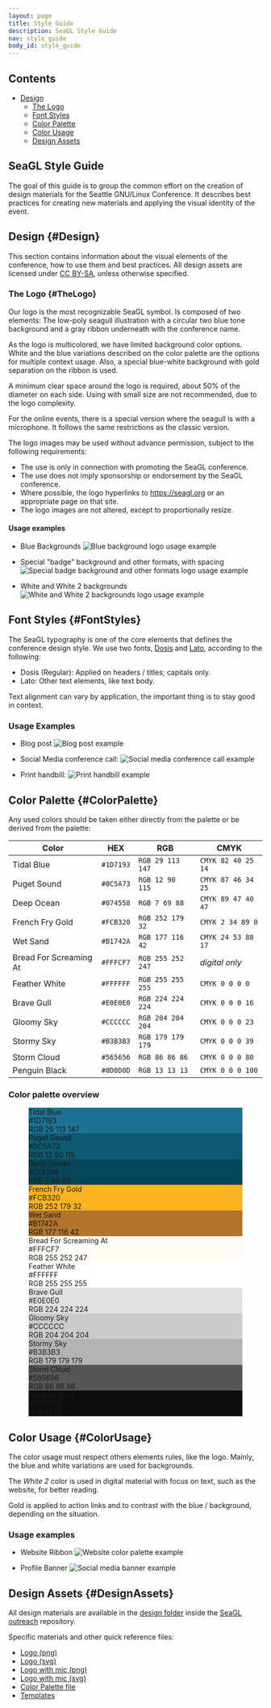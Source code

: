 ```yaml
---
layout: page
title: Style Guide
description: SeaGL Style Guide
nav: style_guide
body_id: style_guide
---
```


<div class="row style-guide"><div class="col-md-4 col-md-push-8" markdown="1">

## Contents

- [Design](#Design)
	- [The Logo](#TheLogo)
	- [Font Styles](#FontStyles)
	- [Color Palette](#ColorPalette)
	- [Color Usage](#ColorUsage)
	- [Design Assets](#DesignAssets)

</div><div class="col-md-8 col-md-pull-4" markdown="1">

## SeaGL Style Guide

The goal of this guide is to group the common effort on the creation of design materials for the Seattle GNU/Linux Conference. It describes best practices for creating new materials and applying the visual identity of the event.

## Design {#Design}

This section contains information about the visual elements of the conference, how to use them and best practices. All design assets are licensed under [CC BY-SA](https://creativecommons.org/licenses/by-sa/4.0/), unless otherwise specified.

### The Logo {#TheLogo}

Our logo is the most recognizable SeaGL symbol. Is composed of two elements: The low-poly seagull illustration with a circular two blue tone background and a gray ribbon underneath with the conference name.

As the logo is multicolored, we have limited background color options. White and the blue variations described on the color palette are the options for multiple context usage. Also, a special blue-white background with gold separation on the ribbon is used.

A minimum clear space around the logo is required, about 50% of the diameter on each side. Using with small size are not recommended, due to the logo complexity.

For the online events, there is a special version where the seagull is with a microphone. It follows the same restrictions as the classic version.

The logo images may be used without advance permission, subject to the following requirements:

- The use is only in connection with promoting the SeaGL conference.
- The use does not imply sponsorship or endorsement by the SeaGL conference.
- Where possible, the logo hyperlinks to https://seagl.org or an appropriate page on that site.
- The logo images are not altered, except to proportionally resize.

#### Usage examples

- Blue Backgrounds
![Blue background logo usage example](/img/style_guide/logo_usage_example_1.png)

- Special "badge" background and other formats, with spacing
![Special badge background and other formats logo usage example](/img/style_guide/logo_usage_example_2.png)

- White and White 2 backgrounds
![White and White 2 backgrounds logo usage example](/img/style_guide/logo_usage_example_3.png)

## Font Styles {#FontStyles}

The SeaGL typography is one of the core elements that defines the conference design style. We use two fonts, [Dosis](https://github.com/impallari/Dosis) and [Lato](https://www.latofonts.com/), according to the following:

- Dosis (Regular): Applied on headers / titles; capitals only.
- Lato: Other text elements, like text body.

Text alignment can vary by application, the important thing is to stay good in context.

### Usage Examples

- Blog post
![Blog post example](/img/style_guide/blog_post_example.png)

- Social Media conference call:
![Social media conference call example](/img/style_guide/social_media_conference_call_example.png)

- Print handbill:
![Print handbill example](/img/style_guide/handbill_example.png)

## Color Palette {#ColorPalette}

Any used colors should be taken either directly from the palette or be derived from the palette:

| Color                                                                       | HEX       | RGB               | CMYK               |
|-----------------------------------------------------------------------------|-----------|-------------------|--------------------|
| <span class="swatch" style="color: #1D7193;"></span> Tidal Blue             | `#1D7193` | `RGB 29 113 147`  | `CMYK 82 40 25 14` |
| <span class="swatch" style="color: #0C5A73;"></span> Puget Sound            | `#0C5A73` | `RGB 12 90 115`   | `CMYK 87 46 34 25` |
| <span class="swatch" style="color: #074558;"></span> Deep Ocean             | `#074558` | `RGB 7 69 88`     | `CMYK 89 47 40 47` |
| <span class="swatch" style="color: #FCB320;"></span> French Fry Gold        | `#FCB320` | `RGB 252 179 32`  | `CMYK 2 34 89 0`   |
| <span class="swatch" style="color: #B1742A;"></span> Wet Sand               | `#B1742A` | `RGB 177 116 42`  | `CMYK 24 53 88 17` |
| <span class="swatch" style="color: #FFFCF7;"></span> Bread For Screaming At | `#FFFCF7` | `RGB 255 252 247` | _digital only_     |
| <span class="swatch" style="color: #FFFFFF;"></span> Feather White          | `#FFFFFF` | `RGB 255 255 255` | `CMYK 0 0 0 0`     |
| <span class="swatch" style="color: #E0E0E0;"></span> Brave Gull             | `#E0E0E0` | `RGB 224 224 224` | `CMYK 0 0 0 16`    |
| <span class="swatch" style="color: #CCCCCC;"></span> Gloomy Sky             | `#CCCCCC` | `RGB 204 204 204` | `CMYK 0 0 0 23`    |
| <span class="swatch" style="color: #B3B3B3;"></span> Stormy Sky             | `#B3B3B3` | `RGB 179 179 179` | `CMYK 0 0 0 39`    |
| <span class="swatch" style="color: #565656;"></span> Storm Cloud            | `#565656` | `RGB 86 86 86`    | `CMYK 0 0 0 80`    |
| <span class="swatch" style="color: #0D0D0D;"></span> Penguin Black          | `#0D0D0D` | `RGB 13 13 13`    | `CMYK 0 0 0 100`   |

### Color palette overview

<figure class="palette-overview">
  <div style="background-color: #1D7193;" class="dark">Tidal Blue<br>#1D7193<br>RGB 29 113 147</div>
  <div style="background-color: #0C5A73;" class="dark">Puget Sound<br>#0C5A73<br>RGB 12 90 115</div>
  <div style="background-color: #074558;" class="dark">Deep Ocean<br>#074558<br>RGB 7 69 88</div>
  <div style="background-color: #FCB320;" class="light">French Fry Gold<br>#FCB320<br>RGB 252 179 32</div>
  <div style="background-color: #B1742A;" class="dark">Wet Sand<br>#B1742A<br>RGB 177 116 42</div>
  <div style="background-color: #FFFCF7;" class="bordered light">Bread For Screaming At<br>#FFFCF7<br>RGB 255 252 247</div>
  <div style="background-color: #FFFFFF;" class="bordered light">Feather White<br>#FFFFFF<br>RGB 255 255 255</div>
  <div style="background-color: #E0E0E0;" class="light">Brave Gull<br>#E0E0E0<br>RGB 224 224 224</div>
  <div style="background-color: #CCCCCC;" class="light">Gloomy Sky<br>#CCCCCC<br>RGB 204 204 204</div>
  <div style="background-color: #B3B3B3;" class="light">Stormy Sky<br>#B3B3B3<br>RGB 179 179 179</div>
  <div style="background-color: #565656;" class="dark">Storm Cloud<br>#565656<br>RGB 86 86 86</div>
  <div style="background-color: #0D0D0D;" class="dark">Penguin Black<br>#0D0D0D<br>RGB 13 13 13</div>
</figure>

## Color Usage {#ColorUsage}

The color usage must respect others elements rules, like the logo. Mainly, the blue and white variations are used for backgrounds.

The *White 2* color is used in digital material with focus on text, such as the website, for better reading.

Gold is applied to action links and to contrast with the blue / background, depending on the situation.

### Usage examples

- Website Ribbon
![Website color palette example](/img/style_guide/website_ribbon_example.png)

- Profile Banner
![Social media banner example](/img/style_guide/social_media_banner_example.png)

## Design Assets {#DesignAssets}

All design materials are available in the [design folder](https://github.com/SeaGL/outreach/tree/main/design) inside the [SeaGL outreach](https://github.com/SeaGL/outreach) repository.

Specific materials and other quick reference files:

- [Logo (png)](https://github.com/SeaGL/outreach/tree/main/design/logo/seagl_avatar_profile_pic.png)
- [Logo (svg)](https://github.com/SeaGL/outreach/blob/main/design/logo/seagl_avatar_profile_pic.svg)
- [Logo with mic (png)](https://github.com/SeaGL/outreach/tree/main/design/logo/seagl_avatar_profile_pic_mic.png)
- [Logo with mic (svg)]((https://github.com/SeaGL/outreach/tree/main/design/logo/seagl_avatar_profile_pic_mic.svg))
- [Color Palette file](#)
- [Templates](#)

</div></div>
